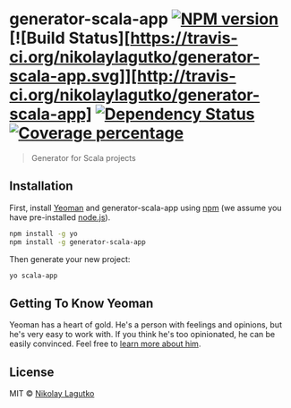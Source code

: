 # generator-scala-app [![NPM version][npm-image]][npm-url] [![Build Status][https://travis-ci.org/nikolaylagutko/generator-scala-app.svg]][http://travis-ci.org/nikolaylagutko/generator-scala-app] [![Dependency Status][daviddm-image]][daviddm-url] [![Coverage percentage][coveralls-image]][coveralls-url]
> Generator for Scala projects

## Installation

First, install [Yeoman](http://yeoman.io) and generator-scala-app using [npm](https://www.npmjs.com/) (we assume you have pre-installed [node.js](https://nodejs.org/)).

```bash
npm install -g yo
npm install -g generator-scala-app
```

Then generate your new project:

```bash
yo scala-app
```

## Getting To Know Yeoman

Yeoman has a heart of gold. He&#39;s a person with feelings and opinions, but he&#39;s very easy to work with. If you think he&#39;s too opinionated, he can be easily convinced. Feel free to [learn more about him](http://yeoman.io/).

## License

MIT © [Nikolay Lagutko]()


[npm-image]: https://badge.fury.io/js/generator-scala-app.svg
[npm-url]: https://npmjs.org/package/generator-scala-app
[travis-image]: https://travis-ci.org/nikolaylagutko/generator-scala-app.svg?branch=master
[travis-url]: https://travis-ci.org/nikolaylagutko/generator-scala-app
[daviddm-image]: https://david-dm.org/nikolaylagutko/generator-scala-app.svg?theme=shields.io
[daviddm-url]: https://david-dm.org/nikolaylagutko/generator-scala-app
[coveralls-image]: https://coveralls.io/repos/nikolaylagutko/generator-scala-app/badge.svg
[coveralls-url]: https://coveralls.io/r/nikolaylagutko/generator-scala-app
